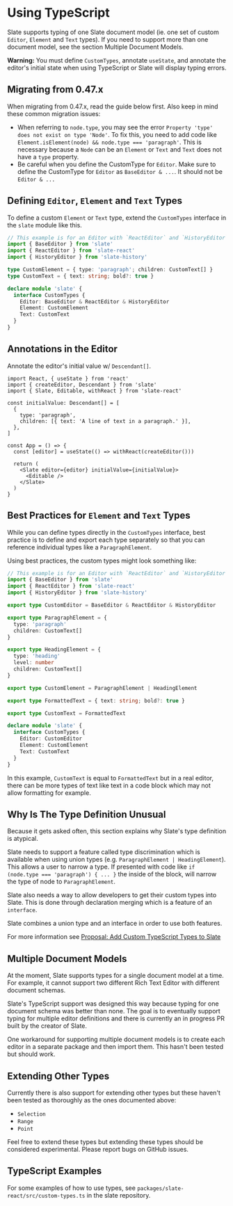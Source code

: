 # Using TypeScript

Slate supports typing of one Slate document model \(ie. one set of custom `Editor`, `Element` and `Text` types\). If you need to support more than one document model, see the section Multiple Document Models.

**Warning:** You must define `CustomTypes`, annotate `useState`, and annotate the editor's initial state when using TypeScript or Slate will display typing errors.

## Migrating from 0.47.x

When migrating from 0.47.x, read the guide below first. Also keep in mind these common migration issues:

- When referring to `node.type`, you may see the error `Property 'type' does not exist on type 'Node'`. To fix this, you need to add code like `Element.isElement(node) && node.type === 'paragraph'`. This is necessary because a `Node` can be an `Element` or `Text` and `Text` does not have a `type` property.
- Be careful when you define the CustomType for `Editor`. Make sure to define the CustomType for `Editor` as `BaseEditor & ...`. It should not be `Editor & ...`

## Defining `Editor`, `Element` and `Text` Types

To define a custom `Element` or `Text` type, extend the `CustomTypes` interface in the `slate` module like this.

```typescript
// This example is for an Editor with `ReactEditor` and `HistoryEditor`
import { BaseEditor } from 'slate'
import { ReactEditor } from 'slate-react'
import { HistoryEditor } from 'slate-history'

type CustomElement = { type: 'paragraph'; children: CustomText[] }
type CustomText = { text: string; bold?: true }

declare module 'slate' {
  interface CustomTypes {
    Editor: BaseEditor & ReactEditor & HistoryEditor
    Element: CustomElement
    Text: CustomText
  }
}
```

## Annotations in the Editor

Annotate the editor's initial value w/ `Descendant[]`.

```tsx
import React, { useState } from 'react'
import { createEditor, Descendant } from 'slate'
import { Slate, Editable, withReact } from 'slate-react'

const initialValue: Descendant[] = [
  {
    type: 'paragraph',
    children: [{ text: 'A line of text in a paragraph.' }],
  },
]

const App = () => {
  const [editor] = useState(() => withReact(createEditor()))

  return (
    <Slate editor={editor} initialValue={initialValue}>
      <Editable />
    </Slate>
  )
}
```

## Best Practices for `Element` and `Text` Types

While you can define types directly in the `CustomTypes` interface, best practice is to define and export each type separately so that you can reference individual types like a `ParagraphElement`.

Using best practices, the custom types might look something like:

```typescript
// This example is for an Editor with `ReactEditor` and `HistoryEditor`
import { BaseEditor } from 'slate'
import { ReactEditor } from 'slate-react'
import { HistoryEditor } from 'slate-history'

export type CustomEditor = BaseEditor & ReactEditor & HistoryEditor

export type ParagraphElement = {
  type: 'paragraph'
  children: CustomText[]
}

export type HeadingElement = {
  type: 'heading'
  level: number
  children: CustomText[]
}

export type CustomElement = ParagraphElement | HeadingElement

export type FormattedText = { text: string; bold?: true }

export type CustomText = FormattedText

declare module 'slate' {
  interface CustomTypes {
    Editor: CustomEditor
    Element: CustomElement
    Text: CustomText
  }
}
```

In this example, `CustomText` is equal to `FormattedText` but in a real editor, there can be more types of text like text in a code block which may not allow formatting for example.

## Why Is The Type Definition Unusual

Because it gets asked often, this section explains why Slate's type definition is atypical.

Slate needs to support a feature called type discrimination which is available when using union types \(e.g. `ParagraphElement | HeadingElement`\). This allows a user to narrow a type. If presented with code like `if (node.type === 'paragraph') { ... }` the inside of the block, will narrow the type of node to `ParagraphElement`.

Slate also needs a way to allow developers to get their custom types into Slate. This is done through declaration merging which is a feature of an `interface`.

Slate combines a union type and an interface in order to use both features.

For more information see [Proposal: Add Custom TypeScript Types to Slate](https://github.com/ianstormtaylor/slate/issues/3725)

## Multiple Document Models

At the moment, Slate supports types for a single document model at a time. For example, it cannot support two different Rich Text Editor with different document schemas.

Slate's TypeScript support was designed this way because typing for one document schema was better than none. The goal is to eventually support typing for multiple editor definitions and there is currently an in progress PR built by the creator of Slate.

One workaround for supporting multiple document models is to create each editor in a separate package and then import them. This hasn't been tested but should work.

## Extending Other Types

Currently there is also support for extending other types but these haven't been tested as thoroughly as the ones documented above:

- `Selection`
- `Range`
- `Point`

Feel free to extend these types but extending these types should be considered experimental. Please report bugs on GitHub issues.

## TypeScript Examples

For some examples of how to use types, see `packages/slate-react/src/custom-types.ts` in the slate repository.
